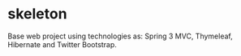 skeleton
========

Base web project using technologies as: Spring 3 MVC, Thymeleaf, Hibernate and Twitter Bootstrap.